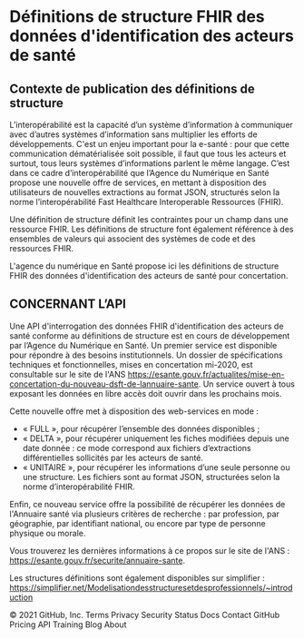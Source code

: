 # Définitions de structure FHIR des données d'identification des acteurs de santé
## Contexte de publication des définitions de structure

L’interopérabilité est la capacité d’un système d’information à communiquer avec d’autres systèmes d’information sans multiplier les efforts de développements. C'est un enjeu important pour la e-santé : pour que cette communication dématérialisée soit possible, il faut que tous les acteurs et surtout, tous leurs systèmes d’informations parlent le même langage. C’est dans ce cadre d’interopérabilité que l’Agence du Numérique en Santé propose une nouvelle offre de services, en mettant à disposition des utilisateurs de nouvelles extractions au format JSON, structurés selon la norme l’interopérabilité Fast Healthcare Interoperable Ressources (FHIR).

Une définition de structure définit les contraintes pour un champ dans une ressource FHIR. Les définitions de structure font également référence à des ensembles de valeurs qui associent des systèmes de code et des ressources FHIR.

L'agence du numérique en Santé propose ici les définitions de structure FHIR des données d'identification des acteurs de santé pour concertation.

## CONCERNANT L’API
Une API d'interrogation des données FHIR d'identification des acteurs de santé conforme au définitions de structure est en cours de développement par l’Agence du Numérique en Santé. Un premier service est disponible pour répondre à des besoins institutionnels. Un dossier de spécifications techniques et fonctionnelles, mises en concertation mi-2020, est consultable sur le site de l'ANS https://esante.gouv.fr/actualites/mise-en-concertation-du-nouveau-dsft-de-lannuaire-sante. Un service ouvert à tous exposant les données en libre accès doit ouvrir dans les prochains mois. 

Cette nouvelle offre met à disposition des web-services en mode :
-    « FULL », pour récupérer l’ensemble des données disponibles ; 
-    « DELTA », pour récupérer uniquement les fiches modifiées depuis une date donnée : ce mode correspond aux fichiers d’extractions différentielles sollicités par les acteurs de santé.
-    « UNITAIRE », pour récupérer les informations d’une seule personne ou une structure.
Les fichiers sont au format JSON, structurées selon la norme d’interopérabilité FHIR. 
 
Enfin, ce nouveau service offre la possibilité de récupérer les données de l'Annuaire santé via plusieurs critères de recherche : par profession, par géographie, par identifiant national, ou encore par type de personne physique ou morale.

Vous trouverez les dernières informations à ce propos sur le site de l'ANS : https://esante.gouv.fr/securite/annuaire-sante.


Les structures définitions sont également disponibles sur simplifier : https://simplifier.net/Modelisationdesstructuresetdesprofessionnels/~introduction



© 2021 GitHub, Inc.
Terms
Privacy
Security
Status
Docs
Contact GitHub
Pricing
API
Training
Blog
About
